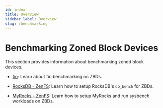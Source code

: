 ```yaml
---
id: index
title: Overview
sidebar_label: Overview
slug: /benchmarking
---
```


# Benchmarking Zoned Block Devices

This section provides information about benchmarking zoned block devices.

* [fio](./fio/overview.md): Learn about fio benchmarking on ZBDs.

* [RocksDB - ZenFS](./rocksdb.md): Learn how to setup RocksDB's `db_bench` for ZBDs.

* [MyRocks - ZenFS](./myrocks.md): Learn how to setup MyRocks and run sysbench workloads on ZBDs.
